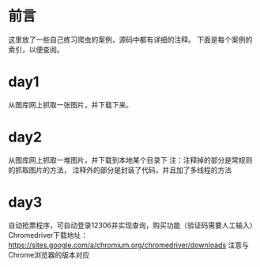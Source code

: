 # 前言
这里放了一些自己练习爬虫的案例，源码中都有详细的注释。 下面是每个案例的索引，以便查阅。

# day1
从图库网上抓取一张图片，并下载下来。

# day2
从图库网上抓取一堆图片，并下载到本地某个目录下
注：注释掉的部分是常规则的抓取图片的方法， 注释外的部分是封装了代码，并且加了多线程的方法

# day3
自动抢票程序，可自动登录12306并实现查询，购买功能（验证码需要人工输入）
Chromedriver下载地址：https://sites.google.com/a/chromium.org/chromedriver/downloads
注意与Chrome浏览器的版本对应
